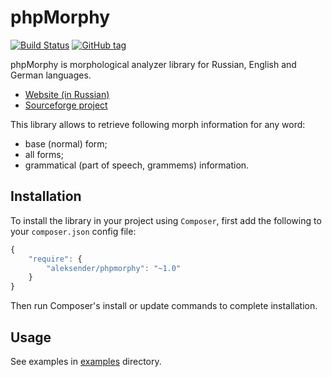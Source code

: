 phpMorphy
===================

[![Build Status](https://travis-ci.org/aleksender/phpmorphy.svg?branch=master)](https://travis-ci.org/aleksender/phpmorphy)
[![GitHub tag](https://img.shields.io/github/tag/aleksender/phpmorphy.svg?label=latest)](https://packagist.org/packages/aleksender/phpmorphy)

phpMorphy is morphological analyzer library for Russian, English and German languages.

 * [Website (in Russian)](http://phpmorphy.sourceforge.net/)
 * [Sourceforge project](http://sourceforge.net/projects/phpmorphy)


This library allows to retrieve following morph information for any word:
 * base (normal) form;
 * all forms;
 * grammatical (part of speech, grammems) information.

## Installation

To install the library in your project using `Composer`, first add the following to your `composer.json`
config file:
```javascript
{
    "require": {
        "aleksender/phpmorphy": "~1.0"
    }
}
```
Then run Composer's install or update commands to complete installation.

## Usage

See examples in [examples](examples) directory.        